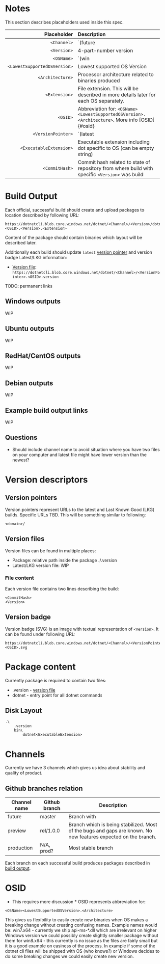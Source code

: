 # Notes
This section describes placeholders used inside this spec.

| Placeholder | Description |
| ---: | :--- |
| `<Channel>` | `(future|preview|production)`. [See more info](#channels) |
| `<Version>` | 4-part-number version |
| `<OSName>`  | `(win|ubuntu|rhel|osx|debian)` - code for OS name |
| `<LowestSupportedOSVersion>` | Lowest supported OS Version |
| `<Architecture>` | Processor architecture related to binaries produced |
| `<Extension>` | File extension. This will be described in more details later for each OS separately. |
| `<OSID>` | Abbreviation for: `<OSName><LowestSupportedOSVersion>.<Architecture>`. More info [OSID]{#osid} |
| `<VersionPointer>` | `(latest|lkg)` |
| `<ExecutableExtension>` | Executable extension including dot specific to OS (can be empty string) |
| `<CommitHash>` | Commit hash related to state of repository from where build with specific `<Version>` was build |

# Build Output
Each official, successful build should create and upload packages to location described by following URL:
```
https://dotnetcli.blob.core.windows.net/dotnet/<Channel>/<Version>/dotnet.<OSID>.<Version>.<Extension>
```
Content of the package should contain binaries which layout will be described later.

Additionally each build should update `latest` [version pointer](#version-pointers) and version badge
Latest/LKG information:
- [Version file](#version-files): `https://dotnetcli.blob.core.windows.net/dotnet/<Channel>/<VersionPointer>.<OSID>.version`

TODO: permanent links


## Windows outputs
WIP

## Ubuntu outputs
WIP

## RedHat/CentOS outputs
WIP

## Debian outputs
WIP

## Example build output links
WIP

## Questions
- Should <Version> include channel name to avoid situation where you have two files on your computer and latest file might have lower version than the newest?

# Version descriptors
## Version pointers
Version pointers represent URLs to the latest and Last Known Good (LKG) builds.
Specific URLs TBD. This will be something similar to following:
```
<domain>/
```

## Version files
Version files can be found in multiple places:
- Package: relative path inside the package ./.version
- Latest/LKG version file: WIP

### File content
Each version file contains two lines describing the build:
```
<CommitHash>
<Version>
```

## Version badge
Version badge (SVG) is an image with textual representation of `<Version>`. It can be found under following URL:
```
https://dotnetcli.blob.core.windows.net/dotnet/<Channel>/<VersionPointer>.<OSID>.svg
```

# Package content
Currently package is required to contain two files:
- .version - [version file](#version-file)
- dotnet<ExecutableExtension> - entry point for all dotnet commands

## Disk Layout
```
.\
    .version
    bin\
        dotnet<ExecutableExtension>
```

# Channels
Currently we have 3 channels which gives us idea about stability and quality of product.

## Github branches relation

| Channel name | Github branch | Description |
| --- | --- | --- |
| future | master | Branch with |
| preview | rel/1.0.0 | Branch which is being stabilized. Most of the bugs and gaps are known. No new features expected on the branch. |
| production | N/A, prod? | Most stable branch |

Each branch on each successful build produces packages described in [build output](#build-output).

# OSID
* This requires more discussion *
OSID represents abbreviation for:
```
<OSName><LowestSupportedOSVersion>.<Architecture>
```
This gives us flexibility to easily create new binaries when OS makes a breaking change without creating confusing names.
Example names would be:
win7.x64 - currently we ship api-ms-*.dll which are irrelevant on higher Windows version we could possibly create slightly smaller package without them for win8.x64 - this currently is no issue as the files are fairly small but it is a good example on easiness of the process. In example if some of the dotnet cli files will be shipped with OS (who knows?) or Windows decides to do some breaking changes we could easily create new version.
